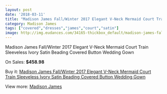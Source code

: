 ```yaml
---
layout: post
date: '2018-03-11'
title: "Madison James Fall/Winter 2017 Elegant V-Neck Mermaid Court Train Sleeveless Ivory Satin Beading Covered Button Wedding Gown"
category: Madison James
tags: ["covered","dresses","james","court","satin"]
image: http://img.eudances.com/34165-thickbox_default/madison-james-fall-winter-2017-elegant-v-neck-mermaid-court-train-sleeveless-ivory-satin-beading-covered-button-wedding-gown.jpg
---
```

Madison James Fall/Winter 2017 Elegant V-Neck Mermaid Court Train Sleeveless Ivory Satin Beading Covered Button Wedding Gown

On Sales: **$458.98**
<a href="https://www.eudances.com/en/madison-james/10363-madison-james-fall-winter-2017-elegant-v-neck-mermaid-court-train-sleeveless-ivory-satin-beading-covered-button-wedding-gown.html"><amp-img layout="responsive" width="600" height="600" src="//img.eudances.com/34165-thickbox_default/madison-james-fall-winter-2017-elegant-v-neck-mermaid-court-train-sleeveless-ivory-satin-beading-covered-button-wedding-gown.jpg" alt="Madison James Fall/Winter 2017 Elegant V-Neck Mermaid Court Train Sleeveless Ivory Satin Beading Covered Button Wedding Gown 0" /></a>
<a href="https://www.eudances.com/en/madison-james/10363-madison-james-fall-winter-2017-elegant-v-neck-mermaid-court-train-sleeveless-ivory-satin-beading-covered-button-wedding-gown.html"><amp-img layout="responsive" width="600" height="600" src="//img.eudances.com/34167-thickbox_default/madison-james-fall-winter-2017-elegant-v-neck-mermaid-court-train-sleeveless-ivory-satin-beading-covered-button-wedding-gown.jpg" alt="Madison James Fall/Winter 2017 Elegant V-Neck Mermaid Court Train Sleeveless Ivory Satin Beading Covered Button Wedding Gown 1" /></a>
<a href="https://www.eudances.com/en/madison-james/10363-madison-james-fall-winter-2017-elegant-v-neck-mermaid-court-train-sleeveless-ivory-satin-beading-covered-button-wedding-gown.html"><amp-img layout="responsive" width="600" height="600" src="//img.eudances.com/34166-thickbox_default/madison-james-fall-winter-2017-elegant-v-neck-mermaid-court-train-sleeveless-ivory-satin-beading-covered-button-wedding-gown.jpg" alt="Madison James Fall/Winter 2017 Elegant V-Neck Mermaid Court Train Sleeveless Ivory Satin Beading Covered Button Wedding Gown 2" /></a>

Buy it: [Madison James Fall/Winter 2017 Elegant V-Neck Mermaid Court Train Sleeveless Ivory Satin Beading Covered Button Wedding Gown](https://www.eudances.com/en/madison-james/10363-madison-james-fall-winter-2017-elegant-v-neck-mermaid-court-train-sleeveless-ivory-satin-beading-covered-button-wedding-gown.html "Madison James Fall/Winter 2017 Elegant V-Neck Mermaid Court Train Sleeveless Ivory Satin Beading Covered Button Wedding Gown")

View more: [Madison James](https://www.eudances.com/en/75-Madison-James "Madison James")